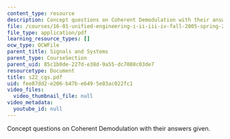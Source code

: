 ```yaml
---
content_type: resource
description: Concept questions on Coherent Demodulation with their answers given.
file: /courses/16-01-unified-engineering-i-ii-iii-iv-fall-2005-spring-2006/fee87dd2e206b47be6495e03ac022fc1_s22_cgs.pdf
file_type: application/pdf
learning_resource_types: []
ocw_type: OCWFile
parent_title: Signals and Systems
parent_type: CourseSection
parent_uid: 85c1b0de-227d-e38d-9a55-dc7008c03de7
resourcetype: Document
title: s22_cgs.pdf
uid: fee87dd2-e206-b47b-e649-5e03ac022fc1
video_files:
  video_thumbnail_file: null
video_metadata:
  youtube_id: null
---
```

Concept questions on Coherent Demodulation with their answers given.